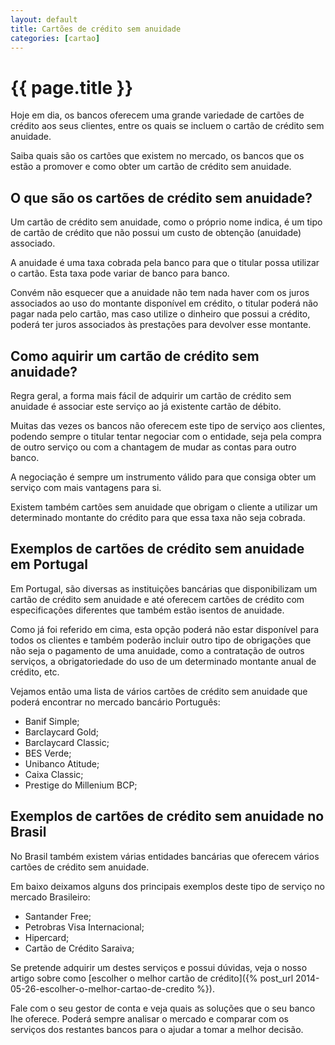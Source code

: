 ```yaml
---
layout: default
title: Cartões de crédito sem anuidade
categories: [cartao]
---
```


# {{ page.title }}

Hoje em dia, os bancos oferecem uma grande variedade de cartões de crédito aos seus clientes, entre os quais se incluem o cartão de crédito sem anuidade.

Saiba quais são os cartões que existem no mercado, os bancos que os estão a promover e como obter um cartão de crédito sem anuidade.

## O que são os cartões de crédito sem anuidade?

Um cartão de crédito sem anuidade, como o próprio nome indica, é um tipo de cartão de crédito que não possui um custo de obtenção (anuidade) associado.

A anuidade é uma taxa cobrada pela banco para que o titular possa utilizar o cartão. Esta taxa pode variar de banco para banco.

Convém não esquecer que a anuidade não tem nada haver com os juros associados ao uso do montante disponível em crédito, o titular poderá não pagar nada pelo cartão, mas caso utilize o dinheiro que possui a crédito, poderá ter juros associados às prestações para devolver esse montante.

## Como aquirir um cartão de crédito sem anuidade?

Regra geral, a forma mais fácil de adquirir um cartão de crédito sem anuidade é associar este serviço ao já existente cartão de débito.

Muitas das vezes os bancos não oferecem este tipo de serviço aos clientes, podendo sempre o titular tentar negociar com o entidade, seja pela compra de outro serviço ou com a chantagem de mudar as contas para outro banco.

A negociação é sempre um instrumento válido para que consiga obter um serviço com mais vantagens para si.

Existem também cartões sem anuidade que obrigam o cliente a utilizar um determinado montante do crédito para que essa taxa não seja cobrada.

## Exemplos de cartões de crédito sem anuidade em Portugal

Em Portugal, são diversas as instituições bancárias que disponibilizam um cartão de crédito sem anuidade e até oferecem cartões de crédito com especificações diferentes que também estão isentos de anuidade.

Como já foi referido em cima, esta opção poderá não estar disponível para todos os clientes e também poderão incluir outro tipo de obrigações que não seja o pagamento de uma anuidade, como a contratação de outros serviços, a obrigatoriedade do uso de um determinado montante anual de crédito, etc.

Vejamos então uma lista de vários cartões de crédito sem anuidade que poderá encontrar no mercado bancário Português:

* Banif Simple;
* Barclaycard Gold;
* Barclaycard Classic;
* BES Verde;
* Unibanco Atitude;
* Caixa Classic;
* Prestige do Millenium BCP;

## Exemplos de cartões de crédito sem anuidade no Brasil

No Brasil também existem várias entidades bancárias que oferecem vários cartões de crédito sem anuidade.

Em baixo deixamos alguns dos principais exemplos deste tipo de serviço no mercado Brasileiro:

* Santander Free;
* Petrobras Visa Internacional;
* Hipercard;
* Cartão de Crédito Saraiva;

Se pretende adquirir um destes serviços e possui dúvidas, veja o nosso artigo sobre como [escolher o melhor cartão de crédito]({% post_url 2014-05-26-escolher-o-melhor-cartao-de-credito %}).

Fale com o seu gestor de conta e veja quais as soluções que o seu banco lhe oferece. Poderá sempre analisar o mercado e comparar com os serviços dos restantes bancos para o ajudar a tomar a melhor decisão.
